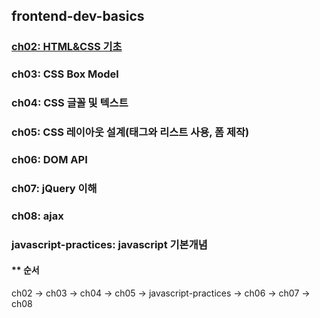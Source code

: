 ## frontend-dev-basics  
   
### [ch02: HTML&CSS 기초][ch02: HTML&CSS 기초link]  
[ch02: HTML&CSS 기초link]: https://github.com/Son-Sumin/frontend-dev-basics/tree/master/ch02/src/main/webapp

### ch03: CSS Box Model

### ch04: CSS 글꼴 및 텍스트   

### ch05: CSS 레이아웃 설계(태그와 리스트 사용, 폼 제작)   

### ch06: DOM API  

### ch07: jQuery 이해   

### ch08: ajax   

### javascript-practices: javascript 기본개념   

#### ** 순서
ch02 → ch03 → ch04 → ch05 → javascript-practices → ch06 → ch07 → ch08
